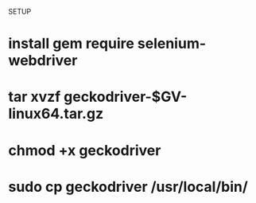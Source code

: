 SETUP

# install gem require selenium-webdriver

# tar xvzf geckodriver-$GV-linux64.tar.gz 

# chmod +x geckodriver

# sudo cp geckodriver /usr/local/bin/


